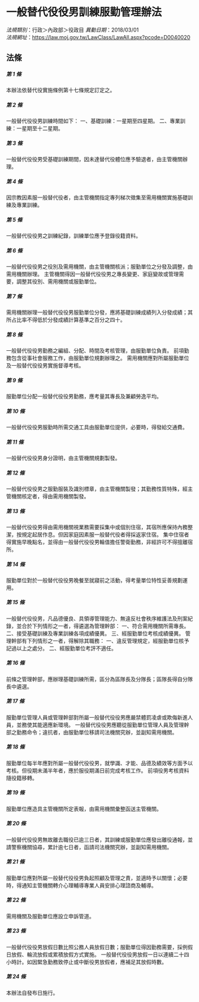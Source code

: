 # 一般替代役役男訓練服勤管理辦法

*法規類別*：行政＞內政部＞役政目
*異動日期*：2018/03/01  
*法規網址*：https://law.moj.gov.tw/LawClass/LawAll.aspx?pcode=D0040020



## 法條
##### 第 1 條
本辦法依替代役實施條例第十七條規定訂定之。

##### 第 2 條
一般替代役役男訓練時間如下：
一、基礎訓練：一星期至四星期。
二、專業訓練：一星期至十二星期。

##### 第 3 條
一般替代役役男受基礎訓練期間，因未達替代役體位應予驗退者，由主管機關辦理。

##### 第 4 條
因宗教因素服一般替代役者，由主管機關指定專列梯次徵集至需用機關實施基礎訓練及專業訓練。

##### 第 5 條
一般替代役役男之訓練紀錄，訓練單位應予登錄役籍資料。

##### 第 6 條
一般替代役役男之役別及需用機關，由主管機關核派；服勤單位之分發及調整，由需用機關辦理。
主管機關得因一般替代役役男之專長變更、家庭變故或管理需要，調整其役別、需用機關或服勤單位。

##### 第 7 條
需用機關辦理一般替代役役男服勤單位分發，應將基礎訓練成績列入分發成績；其所占比率不得低於分發成績計算基準之百分之四十。

##### 第 8 條
一般替代役役男勤務之編組、分配、時間及考核管理，由服勤單位負責。
前項勤務包含從事社會服務工作，由服勤單位規劃辦理之。
需用機關應對所屬服勤單位及一般替代役役男實施督導考核。

##### 第 9 條
服勤單位分配一般替代役役男勤務，應考量其專長及兼顧勞逸平均。

##### 第 10 條
一般替代役役男服勤時所需交通工具由服勤單位提供，必要時，得發給交通費。

##### 第 11 條
一般替代役役男身分證明，由主管機關規劃製發。

##### 第 12 條
一般替代役役男之服勤服裝及識別標章，由主管機關製發；其勤務性質特殊，經主管機關核定者，得由需用機關製發。

##### 第 13 條
一般替代役役男得由需用機關視業務需要採集中或個別住宿，其宿所應保持內務整潔，按規定起居作息。但因家庭因素服一般替代役者得採返家住宿。
集中住宿者得實施早晚點名，並得由一般替代役役男輪值擔任警衛勤務，非經許可不得擅離宿所。

##### 第 14 條
服勤單位對於一般替代役役男晚餐至就寢前之活動，得考量單位特性妥善規劃運用。

##### 第 15 條
一般替代役役男，凡品德優良、具領導管理能力、無違反社會秩序維護法及刑案紀錄，並合於下列情形之一者，得遴選為管理幹部：
一、符合需用機關所需專長。
二、接受基礎訓練及專業訓練各項成績優異。
三、經服勤單位考核成績優異。
管理幹部有下列情形之一者，得解除其職務：
一、違反管理規定，經服勤單位核予記過以上之處分。
二、經服勤單位考評不適任。

##### 第 16 條
前條之管理幹部，應辦理基礎訓練所需，區分為區隊長及分隊長；區隊長得自分隊長中遴選。

##### 第 17 條
服勤單位管理人員或管理幹部對所屬一般替代役役男應嚴禁體罰凌虐或欺侮新進人員，並務使其能適應新環境。
一般替代役役男應聽從服勤單位管理人員及管理幹部之勤務命令；違抗者，由服勤單位移請司法機關究辦，並副知需用機關。

##### 第 18 條
服勤單位每半年應對所屬一般替代役役男，就學識、才能、品德及績效等方面予以考核。但役期未滿半年者，應於服役期滿日前完成考核工作。
前項役男考核資料隨役籍移轉。

##### 第 19 條
服勤單位應造具主管機關所定表報，由需用機關彙整函送主管機關。

##### 第 20 條
一般替代役役男無故離去職役已逾三日者，其訓練或服勤單位應發出離役通報，並請警察機關協尋，累計逾七日者，函請司法機關究辦，並副知需用機關。

##### 第 21 條
服勤單位應對所屬一般替代役役男負起照顧及管理之責，並適時予以關懷；必要時，得通知主管機關轉介心理輔導專業人員安排心理諮商及輔導。

##### 第 22 條
需用機關及服勤單位應設立申訴管道。

##### 第 23 條
一般替代役役男放假日數比照公務人員放假日數；服勤單位得因勤務需要，採例假日放假、輪流放假或累積放假方式實施。
一般替代役役男放假一日以連續二十四小時計。如因緊急勤務致停止或中斷役男放假者，應補足其放假時數。

##### 第 24 條
本辦法自發布日施行。


